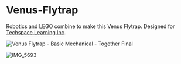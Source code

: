 # Venus-Flytrap
Robotics and LEGO combine to make this Venus Flytrap. Designed for [Techspace Learning Inc](https://techspacelearning.org/). 

![Venus Flytrap - Basic Mechanical - Together Final](https://github.com/NoahLobbe/Venus-Flytrap/assets/115848968/cfeb8cfc-c2cc-476b-8a24-d7c71e311c86)

![IMG_5693](https://github.com/NoahLobbe/Venus-Flytrap/assets/115848968/9942935c-0a93-49a6-922e-4b2f7ae07fd3)
